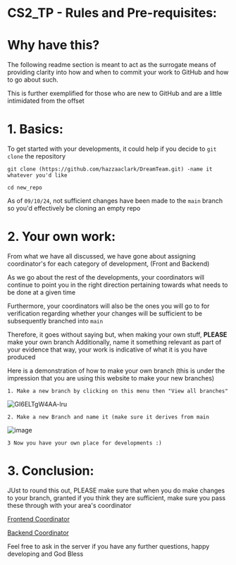 # CS2_TP - Rules and Pre-requisites:

# Why have this?

The following readme section is meant to act as the surrogate means of providing clarity into how and when to commit your work to GitHub and how to go about such.

This is further exemplified for those who are new to GitHub and are a little intimidated from the offset

# 1. Basics:

To get started with your developments, it could help if you decide to ``git clone`` the repository

```
git clone (https://github.com/hazzaaclark/DreamTeam.git) -name it whatever you'd like

cd new_repo
```

As of ``09/10/24``, not sufficient changes have been made to the ``main`` branch so you'd effectively be cloning an empty repo

# 2. Your own work:

From what we have all discussed, we have gone about assigning coordinator's for each category of development, (Front and Backend)

As we go about the rest of the developments, your coordinators will continue to point you in the right direction pertaining towards what needs to be done
at a given time 

Furthermore, your coordinators will also be the ones you will go to for verification regarding whether your changes will be sufficient to be subsequently branched into ``main``

Therefore, it goes without saying but, when making your own stuff, **PLEASE** make your own branch
Additionally, name it something relevant as part of your evidence that way, your work is indicative of what it is you have produced


Here is a demonstration of how to make your own branch (this is under the impression that you are using this website to make your new branches)

```
1. Make a new branch by clicking on this menu then "View all branches"
```
![GI6ELTgW4AA-lru](https://github.com/user-attachments/assets/5dabdb56-16eb-48c1-9bb2-7031e453c076)

```
2. Make a new Branch and name it (make sure it derives from main
```
![image](https://github.com/user-attachments/assets/32e8008d-e7f2-497a-ae28-04701d4141fb)

```
3 Now you have your own place for developments :)
```

# 3. Conclusion:

JUst to round this out, PLEASE make sure that when you do make changes to your branch, granted if you think they are sufficient, make sure you pass these 
through with your area's coordinator 

[Frontend Coordinator](https://github.com/EsamKhalid)

[Backend Coordinator](https://github.com/hazzaaclark)

Feel free to ask in the server if you have any further questions, happy developing and God Bless
